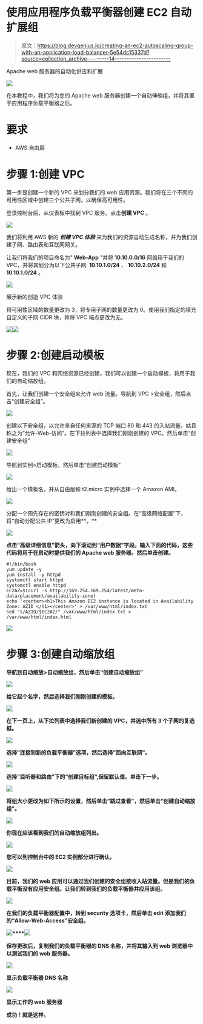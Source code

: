 # 使用应用程序负载平衡器创建 EC2 自动扩展组

> 原文：<https://blog.devgenius.io/creating-an-ec2-autoscaling-group-with-an-application-load-balancer-5e54dc15337d?source=collection_archive---------14----------------------->

Apache web 服务器的自动化供应和扩展

![](img/f7c0767c6cb01a7743e5b52e83daee21.png)

在本教程中，我们将为您的 Apache web 服务器创建一个自动伸缩组，并将其置于应用程序负载平衡器之后。

# 要求

*   AWS 自由层

# 步骤 1:创建 VPC

第一步是创建一个新的 VPC 来划分我们的 web 应用资源。我们将在三个不同的可用性区域中创建三个公共子网，以确保高可用性。

登录控制台后，从仪表板中找到 VPC 服务。点击**创建 VPC** 。

![](img/4cd50c4a731398476dce84d08f172e8b.png)

我们将利用 AWS 新的 ***创建 VPC 体验*** 来为我们的资源自动生成名称，并为我们创建子网、路由表和互联网网关。

让我们将我们的项目命名为" **Web-App** "并将 **10.10.0.0/16** 网络用于我们的 VPC，并将其划分为以下公共子网: **10.10.1.0/24** 、 **10.10.2.0/24** 和 **10.10.1.0/24** 。

![](img/d7abf5a8d9cca96af1237fd88dd41f28.png)

展示新的创造 VPC 体验

将可用性区域的数量更改为 3，将专用子网的数量更改为 0。使用我们指定的填充自定义的子网 CIDR 块，并将 VPC 端点更改为无。

![](img/0baa703c1397e7b2fac348d3fc6f4e2d.png)![](img/c8cc18c4d19b89822789e0333241fc0d.png)

# 步骤 2:创建启动模板

现在，我们的 VPC 和网络资源已经创建，我们可以创建一个启动模板，将用于我们的自动缩放组。

首先，让我们创建一个安全组来允许 web 流量。导航到 VPC >安全组，然后点击“创建安全组”。

![](img/8922f4669c3bdc505dc3a3c46458e115.png)

创建以下安全组，以允许来自任何来源的 TCP 端口 80 和 443 的入站流量。姑且称之为“允许-Web-访问”。在下拉列表中选择我们刚刚创建的 VPC。然后单击“创建安全组”

![](img/81b56dc8345d010fa232a98c6da1030f.png)

导航到实例>启动模板，然后单击“创建启动模板”

![](img/1e681e97bdc6b215f2026ac3d4ab68bd.png)

给出一个模板名，并从自由层和 t2.micro 实例中选择一个 Amazon AMI。

![](img/d1a8a17118087cd8b127ae0c4092e45e.png)

分配一个预先存在的密钥对和我们刚刚创建的安全组。在“高级网络配置”下，将“自动分配公共 IP”更改为启用**。**

**![](img/18bb3a32fd5397be9caec58093176caf.png)**

**点击“高级详细信息”箭头，向下滚动到“用户数据”字段。输入下面的代码，这些代码将用于在启动时提供我们的 Apache web 服务器。然后单击创建。**

```
#!/bin/bash
yum update -y
yum install -y httpd
systemctl start httpd
systemctl enable httpd
EC2AZ=$(curl -s http://169.254.169.254/latest/meta-data/placement/availability-zone) 
echo '<center><h1>This Amazon EC2 instance is located in Availability Zone: AZID </h1></center>' > /var/www/html/index.txt
sed "s/AZID/$EC2AZ/" /var/www/html/index.txt > /var/www/html/index.html
```

**![](img/e95cff80b70524c81806ce1ddfe5f36c.png)**

# **步骤 3:创建自动缩放组**

**导航到自动缩放>自动缩放组，然后单击“创建自动缩放组”**

**![](img/45eae3c59a652ed929070d5be60524ff.png)**

**给它起个名字，然后选择我们刚刚创建的模板。**

**![](img/0fc464420c14e64f74778f892e873003.png)**

**在下一页上，从下拉列表中选择我们新创建的 VPC，并选中所有 3 个子网的复选框。**

**![](img/7dc3f5d6034e901d9e9d62ee9d4d4700.png)**

**选择“连接到新的负载平衡器”选项，然后选择“面向互联网”。**

**![](img/3d24b9d1b554ac31727f1ec762275fee.png)**

**选择“监听器和路由”下的“创建目标组”,保留默认值。单击下一步。**

**![](img/927814ff67d67475f15c02e5a19cdb20.png)**

**将组大小更改为如下所示的设置，然后单击“跳过查看”，然后单击“创建自动缩放组”。**

**![](img/c8a52adb47a7f721feb95f658ce8f58d.png)**

**你现在应该看到我们的自动缩放组列出。**

**![](img/71e40814cc0510d5039f2c568194ee25.png)**

**您可以到控制台中的 EC2 实例部分进行确认。**

**![](img/9f8fe99ffe264a5ea9ef303256edf0ec.png)**

**目前，我们的 web 应用可以通过我们创建的安全组接收入站流量。但是我们的负载平衡没有应用安全组。让我们转到我们的负载平衡器并应用该组。**

**![](img/1ff31fe657294f92389fc9c8bd10dc1c.png)**

**在我们的负载平衡器配置中，转到 security 选项卡，然后单击 edit 添加我们的“Allow-Web-Access”安全组。**

**![](img/8dda4ffedd33edc771d3eb6589e95734.png)****![](img/a1d06f153960ca831c1803e8d1d961d0.png)**

**保存更改后，复制我们的负载平衡器的 DNS 名称，并将其输入到 web 浏览器中以测试我们的 web 服务器。**

**![](img/c39b00fe00e30a685b0f1520a0d31bc8.png)**

**显示负载平衡器 DNS 名称**

**![](img/c8337020d792db89dfcdeca8e6e4efd3.png)**

**显示工作的 web 服务器**

**成功！就是这样。**